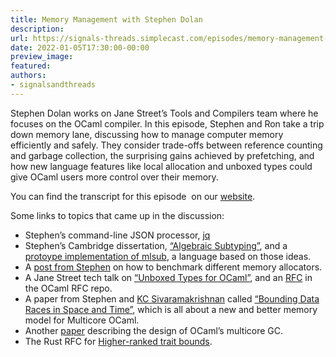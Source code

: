 ```yaml
---
title: Memory Management with Stephen Dolan
description:
url: https://signals-threads.simplecast.com/episodes/memory-management-with-stephen-dolan-VnWeJYgk
date: 2022-01-05T17:30:00-00:00
preview_image:
featured:
authors:
- signalsandthreads
---
```


<p>Stephen Dolan works on Jane Street&rsquo;s Tools and Compilers team where he focuses on the OCaml compiler. In this episode, Stephen and Ron take a trip down memory lane, discussing how to manage computer memory efficiently and safely. They consider trade-offs between reference counting and garbage collection, the surprising gains achieved by prefetching, and how new language features like local allocation and unboxed types could give OCaml users more control over their memory.</p><p>You can find the transcript for this episode &nbsp;on our <a href="https://signalsandthreads.com/memory-management" target="_blank">website</a>.</p><p>Some links to topics that came up in the discussion:</p><ul><li>Stephen&rsquo;s command-line JSON processor, <a href="https://github.com/stedolan/jq">jq</a></li><li>Stephen&rsquo;s Cambridge dissertation, <a href="https://www.cs.tufts.edu/~nr/cs257/archive/stephen-dolan/thesis.pdf">&ldquo;Algebraic Subtyping&rdquo;</a>, and a <a href="https://github.com/stedolan/mlsub">protoype implementation of mlsub</a>, a language based on those ideas.</li><li>A <a href="https://blog.janestreet.com/memory-allocator-showdown/">post from Stephen</a> on how to benchmark different memory allocators.</li><li>A Jane Street tech talk on <a href="https://www.janestreet.com/tech-talks/unboxed-types-for-ocaml/">&ldquo;Unboxed Types for OCaml&rdquo;</a>, and an <a href="https://github.com/ocaml/RFCs/blob/881b220adc1f358ab15f7743d5cd764222ab7d30/rfcs/unboxed-types.md">RFC</a> in the OCaml RFC repo.</li><li>A paper from Stephen and <a href="https://kcsrk.info/">KC Sivaramakrishnan</a> called <a href="https://kcsrk.info/papers/pldi18-memory.pdf">&ldquo;Bounding Data Races in Space and Time&rdquo;</a>, which is all about a new and better memory model for Multicore OCaml.</li><li>Another <a href="https://arxiv.org/pdf/2004.11663.pdf">paper</a> describing the design of OCaml&rsquo;s multicore GC.</li><li>The Rust RFC for <a href="https://rust-lang.github.io/rfcs/0387-higher-ranked-trait-bounds.html">Higher-ranked trait bounds</a>.</li></ul>

